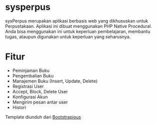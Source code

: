 # sysperpus
sysPerpus merupakan aplikasi berbasis web yang dikhususkan untuk Perpustakaan. Aplikasi ini dibuat menggunakan PHP Native Procedural. Anda bisa menggunakan ini untuk keperluan pembelajaran, membantu tugas, ataupun digunakan untuk keperluan yang seharusnya.

# Fitur
- Peminjaman Buku
- Pengembalian Buku
- Manajemen Buku (Insert, Update, Delete)
- Registrasi User
- Accept, Block, Delete User
- Konfigurasi Akun
- Mengirim pesan antar user
- Histori


Template diunduh dari <a href='http://bootstrapious.com'>Bootstrapious</a>
